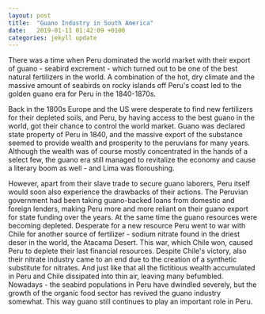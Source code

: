 ```yaml
---
layout: post
title:  "Guano Industry in South America"
date:   2019-01-11 01:42:09 +0100
categories: jekyll update
---
```


There was a time when Peru dominated the world market with their export of guano - seabird excrement - which turned out to be one of the best natural fertilizers in the world. A combination of the hot, dry climate and the massive amount of seabirds on rocky islands off Peru's coast led to the golden guano era for Peru in the 1840-1870s. <!---Despite making for a nice anecdote, the guano industry in South America is fascinating from a political and historical viewpoint. -->

Back in the 1800s Europe and the US were desperate to find new fertilizers for their depleted soils, and Peru, by having access to the best guano in the world, got their chance to control the world market. Guano was declared state property of Peru in 1840, and the massive export of the substance seemed to provide wealth and prosperity to the peruvians for many years. Although the wealth was of course mostly concentrated in the hands of a select few, the guano era still managed to revitalize the economy and cause a literary boom as well - and Lima was floroushing.

However, apart from their slave trade to secure guano laborers, Peru itself would soon also experience the drawbacks of their actions. The Peruvian government had been taking guano-backed loans from domestic and foreign lenders, making Peru more and more reliant on their guano export for state funding over the years. At the same time the guano resources were becoming depleted. Desperate for a new resource Peru went to war with Chile for another source of fertilizer - sodium nitrate found in the driest deser in the world, the Atacama Desert. This war, which Chile won, caused Peru to deplete their last financial resources. Despite Chile's victory, also their nitrate industry came to an end due to the creation of a synthetic substitute for nitrates. And just like that all the fictitious wealth accumulated in Peru and Chile dissipated into thin air, leaving many befumbled. Nowadays - the seabird populations in Peru have dwindled severely, but the growth of the organic food sector has revived the guano industry somewhat. This way guano still continues to play an important role in Peru.


<!--- Bayesian Neural Networks
- Guano Industry in South America
- Unequal teaching evaluations for tutors with different nationalities-->

<!---You’ll find this post in your `_posts` directory. Go ahead and edit it and re-build the site to see your changes. You can rebuild the site in many different ways, but the most common way is to run `jekyll serve`, which launches a web server and auto-regenerates your site when a file is updated.-->

<!--To add new posts, simply add a file in the `_posts` directory that follows the convention `YYYY-MM-DD-name-of-post.ext` and includes the necessary front matter. Take a look at the source for this post to get an idea about how it works

Jekyll also offers powerful support for code snippets:

{% highlight ruby %}
def print_hi(name)
  puts "Hi, #{name}"
end
print_hi('Tom')

#=> prints 'Hi, Tom' to STDOUT.
{% endhighlight %}

Check out the [Jekyll docs][jekyll-docs] for more info on how to get the most out of Jekyll. File all bugs/feature requests at [Jekyll’s GitHub repo][jekyll-gh]. If you have questions, you can ask them on [Jekyll Talk][jekyll-talk].

[jekyll-docs]: https://jekyllrb.com/docs/home
[jekyll-gh]:   https://github.com/jekyll/jekyll
[jekyll-talk]: https://talk.jekyllrb.com/-->
